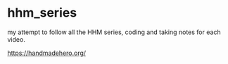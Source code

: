 # hhm_series
my attempt to follow all the HHM series, coding and taking notes for each video.

https://handmadehero.org/
